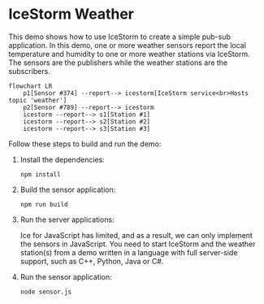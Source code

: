 # IceStorm Weather

This demo shows how to use IceStorm to create a simple pub-sub application. In this demo, one or more weather sensors
report the local temperature and humidity to one or more weather stations via IceStorm. The sensors are the publishers
while the weather stations are the subscribers.

```mermaid
flowchart LR
    p1[Sensor #374] --report--> icestorm[IceStorm service<br>Hosts topic 'weather']
    p2[Sensor #789] --report--> icestorm
    icestorm --report--> s1[Station #1]
    icestorm --report--> s2[Station #2]
    icestorm --report--> s3[Station #3]
```

Follow these steps to build and run the demo:

1. Install the dependencies:

    ```shell
    npm install
    ```

2. Build the sensor application:

    ```shell
    npm run build
    ```

3. Run the server applications:

    Ice for JavaScript has limited, and as a result, we can only implement the sensors in JavaScript. You need to start
    IceStorm and the weather station(s) from a demo written in a language with full server-side support, such as C++,
    Python, Java or C#.

4. Run the sensor application:

    ```shell
    node sensor.js
    ```
